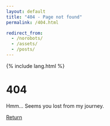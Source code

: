 ```yaml
---
layout: default
title: "404 - Page not found"
permalink: /404.html

redirect_from:
  - /norobots/
  - /assets/
  - /posts/
---
```


{% include lang.html %}

  <div class="wrapper">
    <main aria-label="Content">
      <div class="not-found">
        <div class="container">
          <h1 class="title">404</h1>
          <p>Hmm... Seems you lost from my journey.</p>
          <a href="{{ site.url }}">Return <i class="fas fa-arrow-up-right-from-square"></i>
          </a>
        </div>
      </div>
    </main>
  </div>
